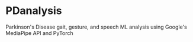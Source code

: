 # PDanalysis
Parkinson's Disease gait, gesture, and speech ML analysis using Google's MediaPipe API and PyTorch

